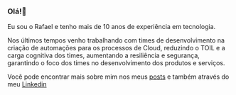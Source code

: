 ### Olá!👋

Eu sou o Rafael e tenho mais de 10 anos de experiência em tecnologia.

Nos últimos tempos venho trabalhando com times de desenvolvimento na criação de automações para os processos de Cloud, reduzindo o TOIL e a carga cognitiva dos times, aumentando a resiliência e segurança, garantindo o foco dos times no desenvolvimento dos produtos e serviços.

Você pode encontrar mais sobre mim nos meus [posts](https://dev.to/rafaelonline/) e também através do meu [Linkedin](https://www.linkedin.com/in/rafael-s-conceicao/)

<!--
**rafaelonline/rafaelonline** is a ✨ _special_ ✨ repository because its `README.md` (this file) appears on your GitHub profile.

Here are some ideas to get you started:

- 🔭 I’m currently working on Itau Bank
- 🌱 I’m currently learning ...
- 👯 I’m looking to collaborate on ...
- 🤔 I’m looking for help with ...
- 💬 Ask me about ...
- 📫 How to reach me: ...
- 😄 Pronouns: ...
- ⚡ Fun fact: ...
-->
